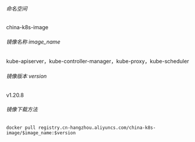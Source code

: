 ###### 命名空间

china-k8s-image

###### 镜像名称 image_name

kube-apiserver，kube-controller-manager，kube-proxy，kube-scheduler

###### 镜像版本 version

v1.20.8

###### 镜像下载方法

```shell
docker pull registry.cn-hangzhou.aliyuncs.com/china-k8s-image/$image_name:$version
```
